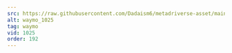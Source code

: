 ```yaml
---
src: https://raw.githubusercontent.com/Dadaism6/metadriverse-asset/main/script-waymo-output-newcompressed/waymo_1025.mp4
alt: waymo_1025
tag: waymo
vid: 1025
order: 192
---
```

